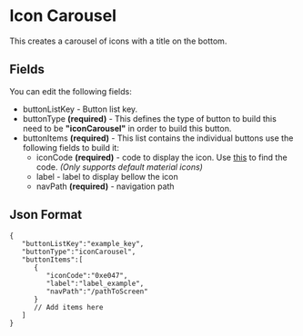 
# Icon Carousel
This creates a carousel of icons with a title on the bottom.

  

## Fields

  

You can edit the following fields:

- buttonListKey - Button list key.
- buttonType **(required)** - This defines the type of button to build this need to be **"iconCarousel"** in order to build this button.
- buttonItems **(required)** - This list contains the individual buttons use the following fields to build it:
	- iconCode **(required)** - code to display the icon. Use [this](https://api.flutter.dev/flutter/material/Icons-class.html) to find the code. *(Only supports default material icons)*
	- label - label to display bellow the icon 
	- navPath **(required)** - navigation path


  

## Json Format

  

    {
       "buttonListKey":"example_key",
       "buttonType":"iconCarousel",
       "buttonItems":[
          {
             "iconCode":"0xe047",
             "label":"label_example",
             "navPath":"/pathToScreen"
          }
          // Add items here
       ]
    }

  

